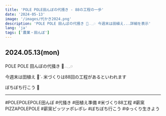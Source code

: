 ```yaml
---
title: 'POLE POLE田んぼの代掻き - 88の工程の一歩'
date: '2024-05-13'
image: '/images/代かき2024.png'
description: 'POLE POLE 田んぼの代掻き 🚜𓂃𓈒𓏸︎︎︎︎ 今週末は田植え...詳細を表示'
lang: 'ja'
tags: ['農業・田んぼ']
---
```


## 2024.05.13(mon)

POLE POLE
田んぼの代掻き 🚜𓂃𓈒𓏸︎︎︎︎

今週末は田植え 🌾ˊ˗
米づくりは88回の工程があるといわれます

ぼちぼち行こう 👣

---

#POLEPOLEPOLE田んぼ #代掻き #田植え準備 #米づくり88工程 #薪窯PIZZAPOLEPOLE #薪窯ピッツァポレポレ #ぼちぼち行こう #ゆっくり生きよう
